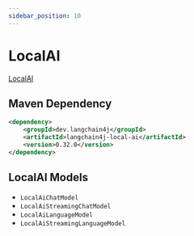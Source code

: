 ```yaml
---
sidebar_position: 10
---
```


# LocalAI

[LocalAI](https://localai.io/)

## Maven Dependency

```xml
<dependency>
    <groupId>dev.langchain4j</groupId>
    <artifactId>langchain4j-local-ai</artifactId>
    <version>0.32.0</version>
</dependency>
```

## LocalAI Models

- `LocalAiChatModel`
- `LocalAiStreamingChatModel`
- `LocalAiLanguageModel`
- `LocalAiStreamingLanguageModel`
